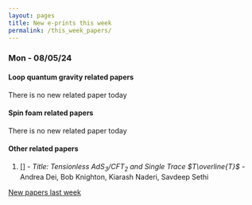 ```yaml
---
layout: pages
title: New e-prints this week
permalink: /this_week_papers/
---
```




### Mon - 08/05/24

#### Loop quantum gravity related papers

There is no new related paper today 

#### Spin foam related papers

There is no new related paper today 



#### Other related papers

1. [[]](https://arxiv.org/abs/) - *Title:
          Tensionless AdS$_3$/CFT$_2$ and Single Trace $T\overline{T}$* - Andrea Dei, Bob Knighton, Kiarash Naderi, Savdeep Sethi






[New papers last week]({{site.url}}/archived/weekly/pre-prints/2024/08/05/archived_weekly_papers.html)